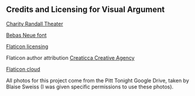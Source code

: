 ## Credits and Licensing for Visual Argument

[ Charity Randall Theater ](https://www.play.pitt.edu/about/performance-spaces/charity-randall-theatre)

[ Bebas Neue font ](https://github.com/dharmatype/Bebas-Neue)

[ Flaticon licensing ](https://file000.flaticon.com/downloads/license/license.pdf)

Flaticon author attribution [Creaticca Creative Agency ](https://www.flaticon.com/authors/creaticca-creative-agency)

[ Flaticon cloud ](https://www.flaticon.com/free-icon/cloud_335443?term=cloud&page=1&position=7)

All photos for this project come from the Pitt Tonight Google Drive, taken by Blaise Sweiss (I was given specific permissions to use these photos).
